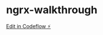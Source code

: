 # ngrx-walkthrough

[Edit in Codeflow ⚡️](https://stackblitz.com/~/github.com/hans-naert/ngrx-walkthrough)